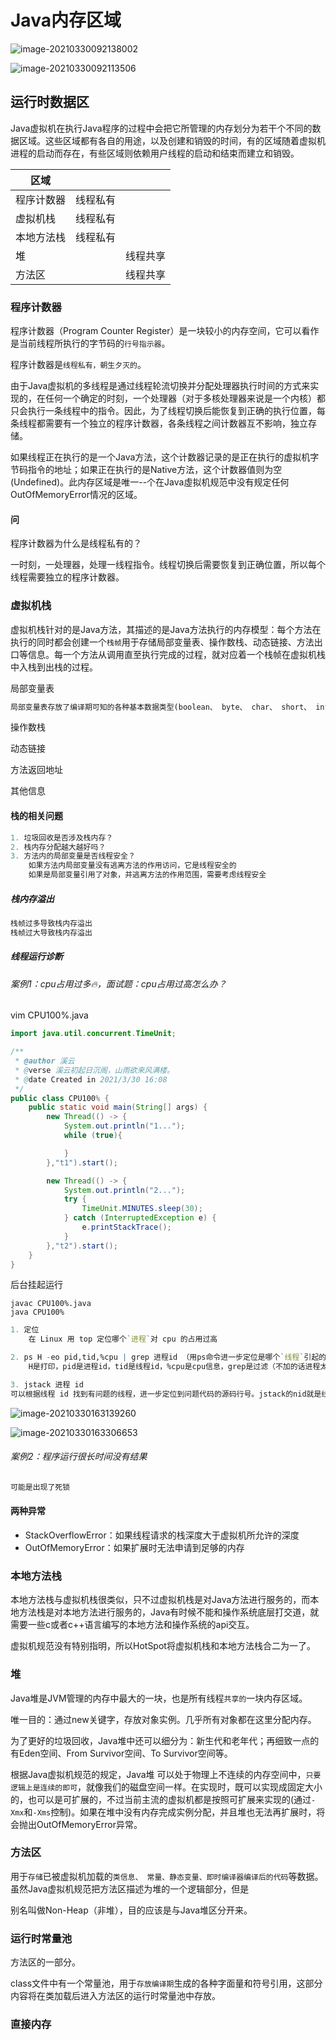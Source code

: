 



# Java内存区域

![image-20210330092138002](images/image-20210330092138002.png)

![image-20210330092113506](images/image-20210330092113506.png)

## 运行时数据区

Java虚拟机在执行Java程序的过程中会把它所管理的内存划分为若干个不同的数据区域。这些区域都有各自的用途，以及创建和销毁的时间，有的区域随着虚拟机进程的启动而存在，有些区域则依赖用户线程的启动和结束而建立和销毁。

| 区域       |          |          |
| ---------- | :------- | -------- |
| 程序计数器 | 线程私有 |          |
| 虚拟机栈   | 线程私有 |          |
| 本地方法栈 | 线程私有 |          |
| 堆         |          | 线程共享 |
| 方法区     |          | 线程共享 |

### 程序计数器

程序计数器（Program Counter Register）是一块较小的内存空间，它可以看作是当前线程所执行的字节码的`行号指示器`。

程序计数器是`线程私有，朝生夕灭的`。

由于Java虚拟机的多线程是通过线程轮流切换并分配处理器执行时间的方式来实现的，在任何一个确定的时刻，一个处理器（对于多核处理器来说是一个内核）都只会执行一条线程中的指令。因此，为了线程切换后能恢复到正确的执行位置，每条线程都需要有一个独立的程序计数器，各条线程之间计数器互不影响，独立存储。

如果线程正在执行的是一个Java方法，这个计数器记录的是正在执行的虚拟机字节码指令的地址；如果正在执行的是Native方法，这个计数器值则为空(Undefined)。此内存区域是唯一--个在Java虛拟机规范中没有规定任何OutOfMemoryError情况的区域。

#### 问

程序计数器为什么是线程私有的？

一时刻，一处理器，处理一线程指令。线程切换后需要恢复到正确位置，所以每个线程需要独立的程序计数器。



### 虚拟机栈

虚拟机栈针对的是Java方法，其描述的是Java方法执行的内存模型：每个方法在执行的同时都会创建一个`栈帧`用于存储局部变量表、操作数栈、动态链接、方法出口等信息。每一个方法从调用直至执行完成的过程，就对应着一个栈帧在虚拟机栈中入栈到出栈的过程。 

局部变量表

```r
局部变量表存放了编译期可知的各种基本数据类型(boolean、 byte、 char、 short、 int、 float、 long、double)、对象引用(reference类型， 它不等同于对象本身，可能是一个指向对象起始地址的`引用指针`，也可能是指向一个代表对象的句柄或其他与此对象相关的位置)和returnAddress类型(指向了一条字节码指令的地址)
```

操作数栈



动态链接



方法返回地址



其他信息



#### 栈的相关问题

```r
1. 垃圾回收是否涉及栈内存？
2. 栈内存分配越大越好吗？
3. 方法内的局部变量是否线程安全？
	如果方法内局部变量没有逃离方法的作用访问，它是线程安全的
	如果是局部变量引用了对象，并逃离方法的作用范围，需要考虑线程安全
```



##### 栈内存溢出

```r
栈帧过多导致栈内存溢出
栈帧过大导致栈内存溢出
```

##### 线程运行诊断

###### 案例1：cpu占用过多:fire:，面试题：cpu占用过高怎么办？

vim CPU100%.java

```java
import java.util.concurrent.TimeUnit;

/**
 * @author 溪云
 * @verse 溪云初起日沉阁，山雨欲来风满楼。
 * @date Created in 2021/3/30 16:08
 */
public class CPU100% {
    public static void main(String[] args) {
        new Thread(() -> {
            System.out.println("1...");
            while (true){

            }
        },"t1").start();

        new Thread(() -> {
            System.out.println("2...");
            try {
                TimeUnit.MINUTES.sleep(30);
            } catch (InterruptedException e) {
                e.printStackTrace();
            }
        },"t2").start();
    }
}

```

后台挂起运行

```
javac CPU100%.java
java CPU100%
```

```r
1. 定位
	在 Linux 用 top 定位哪个`进程`对 cpu 的占用过高

2. ps H -eo pid,tid,%cpu | grep 进程id （用ps命令进一步定位是哪个`线程`引起的 cpu 占用过高）
	H是打印，pid是进程id，tid是线程id，%cpu是cpu信息，grep是过滤（不加的话进程太多）

3. jstack 进程 id
可以根据线程 id 找到有问题的线程，进一步定位到问题代码的源码行号。jstack的nid就是线程id，是16进制的，需要将问题线程id由10进制转换为16进制。
```

![image-20210330163139260](images/image-20210330163139260.png)

![image-20210330163306653](images/image-20210330163306653.png)

###### 案例2：程序运行很长时间没有结果

```r
可能是出现了死锁
```



#### 两种异常

- StackOverflowError：如果线程请求的栈深度大于虚拟机所允许的深度
- OutOfMemoryError：如果扩展时无法申请到足够的内存



### 本地方法栈

本地方法栈与虚拟机栈很类似，只不过虚拟机栈是对Java方法进行服务的，而本地方法栈是对本地方法进行服务的，Java有时候不能和操作系统底层打交道，就需要一些c或者c++语言编写的本地方法和操作系统的api交互。

虚拟机规范没有特别指明，所以HotSpot将虚拟机栈和本地方法栈合二为一了。



### 堆

Java堆是JVM管理的内存中最大的一块，也是所有线程`共享的`一块内存区域。

唯一目的：通过new关键字，存放对象实例。几乎所有对象都在这里分配内存。

为了更好的垃圾回收，Java堆中还可以细分为：新生代和老年代；再细致一点的有Eden空间、From Survivor空间、To Survivor空间等。

根据Java虚拟机规范的规定，Java堆 可以处于物理上不连续的内存空间中，`只要逻辑上是连续的即可`，就像我们的磁盘空间一样。在实现时，既可以实现成固定大小的，也可以是可扩展的，不过当前主流的虚拟机都是按照可扩展来实现的(通过`-Xmx`和`-Xms`控制)。如果在堆中没有内存完成实例分配，并且堆也无法再扩展时，将会抛出OutOfMemoryError异常。

### 方法区

用于`存储`已被虚拟机加载的`类信息、 常量、静态变量、即时编译器编译后的代码`等数据。虽然Java虚拟机规范把方法区描述为堆的一个逻辑部分，但是 

别名叫做Non-Heap（非堆），目的应该是与Java堆区分开来。



### 运行时常量池

方法区的一部分。

class文件中有一个常量池，用于`存放编译期`生成的各种字面量和符号引用，这部分内容将在类加载后进入方法区的运行时常量池中存放。 



### 直接内存

